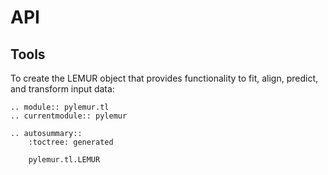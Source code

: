# API

## Tools

To create the LEMUR object that provides functionality to fit, align, predict, and transform input data:

```{eval-rst}
.. module:: pylemur.tl
.. currentmodule:: pylemur

.. autosummary::
    :toctree: generated
    
    pylemur.tl.LEMUR
```

